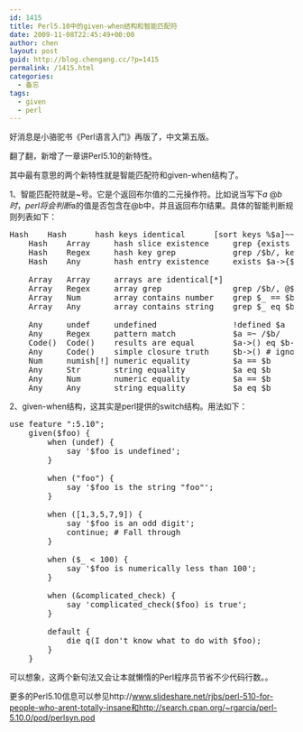 ```yaml
---
id: 1415
title: Perl5.10中的given-when结构和智能匹配符
date: 2009-11-08T22:45:49+00:00
author: chen
layout: post
guid: http://blog.chengang.cc/?p=1415
permalink: /1415.html
categories:
  - 备忘
tags:
  - given
  - perl
---
```

好消息是小骆驼书《Perl语言入门》再版了，中文第五版。

翻了翻，新增了一章讲Perl5.10的新特性。

其中最有意思的两个新特性就是智能匹配符和given-when结构了。

1、智能匹配符就是~号。它是个返回布尔值的二元操作符。比如说当写下$a~@b时，perl将会判断$a的值是否包含在@b中，并且返回布尔结果。具体的智能判断规则列表如下：

<pre>Hash    Hash      hash keys identical      [sort keys %$a]~~[sort keys %$b]
    Hash    Array     hash slice existence     grep {exists $a->{$_}} @$b
    Hash    Regex     hash key grep            grep /$b/, keys %$a
    Hash    Any       hash entry existence     exists $a->{$b}

    Array   Array     arrays are identical[*]
    Array   Regex     array grep               grep /$b/, @$a
    Array   Num       array contains number    grep $_ == $b, @$a
    Array   Any       array contains string    grep $_ eq $b, @$a

    Any     undef     undefined                !defined $a
    Any     Regex     pattern match            $a =~ /$b/
    Code()  Code()    results are equal        $a->() eq $b->()
    Any     Code()    simple closure truth     $b->() # ignoring $a
    Num     numish[!] numeric equality         $a == $b
    Any     Str       string equality          $a eq $b
    Any     Num       numeric equality         $a == $b
    Any     Any       string equality          $a eq $b</pre>

2、given-when结构，这其实是perl提供的switch结构。用法如下：

<pre class="brush: perl">use feature ":5.10";
    given($foo) {
        when (undef) {
            say '$foo is undefined';
        }

        when ("foo") {
            say '$foo is the string "foo"';
        }

        when ([1,3,5,7,9]) {
            say '$foo is an odd digit';
            continue; # Fall through
        }

        when ($_ &lt; 100) {
            say '$foo is numerically less than 100';
        }

        when (&#038;complicated_check) {
            say 'complicated_check($foo) is true';
        }

        default {
            die q(I don't know what to do with $foo);
        }
    }
</pre>

可以想象，这两个新句法又会让本就懒惰的Perl程序员节省不少代码行数。。

更多的Perl5.10信息可以参见http://www.slideshare.net/rjbs/perl-510-for-people-who-arent-totally-insane和http://search.cpan.org/~rgarcia/perl-5.10.0/pod/perlsyn.pod